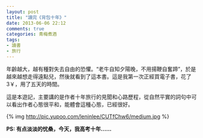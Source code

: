 ```yaml
---
layout: post
title: "讀完《背包十年》"
date: 2013-06-06 22:12
comments: true
categories: 青梅煮酒
tags:
- 讀書
- 旅行
---
```

年齡越大，越有種對失去自由的恐懼。“老牛自知夕陽晚，不用揚鞭自奮蹄”，於是越來越想走得遠點兒，然後就看到了這本書。這是我第一次正經買電子書，花了3￥，用了五天的時間。

這是本遊記，主要講的是作者十年旅行的見聞和心路歷程，從自然平實的詞句中可以看出作者心態很平和，能體會這種心態，已經很好。

{% img http://pic.yupoo.com/leninlee/CUTfChw6/medium.jpg %}

**PS: 有点淡淡的忧桑，今天，我高考十年……**
